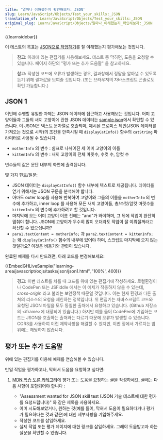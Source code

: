 ```yaml
---
title: '얼마나 이해했는지 확인해보자: JSON'
slug: Learn/JavaScript/Objects/Test_your_skills:_JSON
translation_of: Learn/JavaScript/Objects/Test_your_skills:_JSON
original_slug: Learn/JavaScript/Objects/얼마나_이해했는지_확인해보자:_JSON
---
```

{{learnsidebar}}

이 테스트의 목표는 [JSON으로 작업하기](/ko/docs/Learn/JavaScript/Objects/JSON)를 잘 이해했는지 평가해보는 것입니다.

> **참고:** 아래에 있는 편집기를 사용해보세요. 테스트 중 막히면, 도움을 요청할 수 있습니다. 페이지 하단의 "평가 또는 추가 도움말" 을 참고하세요.

> **참고:** 작성한 코드에 오류가 발생하는 경우, 결과창에서 정답을 알아낼 수 있도록 돕기 위해 결과값을 보여줄 것입니다. (또는 브라우저의 자바스크립트 콘솔로도 확인 가능합니다.)

## JSON 1

이번에 수행할 유일한 과제는 JSON 데이터에 접근하고 사용해보는 것입니다. 어미 고양이들과 그들의 새끼 고양이에 관한 JSON 데이터는 [sample.json](https://github.com/mdn/learning-area/blob/master/javascript/oojs/tasks/json/sample.json)에서 확인할 수 있습니다. 이 JSON은 텍스트 문자열로 호출되며, 제시된 프로미스 체인(JSON 데이터를 가져오는 것으로 시작)의 조건을 만족시킬 때 `displayCatInfo()` 함수의 `catString` 파라미터로 사용될 수 있습니다.

- `motherInfo` 의 변수 : 쉼표로 나뉘어진 세 어미 고양이의 이름
- `kittenInfo` 의 변수 : 새끼 고양이의 전체 마릿수, 수컷 수, 암컷 수

변수들의 값은 문단 내부의 화면에 출력됩니다.

몇 가지 힌트/질문:

- JSON 데이터는 `displayCatInfo()` 함수 내부에 텍스트로 제공됩니다. 데이터를 얻기 위해서는 JSON 구문을 분석해야 합니다.
- 아마도 outer loop를 사용해 반복하여 고양이와 그들의 이름을 `motherInfo` 의 변수에 추가하고, inner loop 를 사용해 모든 새끼 고양이들, 총/수컷/암컷 마릿수를 `kittenInfo` 의 변수에 추가하려고 할 것입니다.
- 마지막에 오는 어미 고양이 이름 전에는 "and"가 와야하며, 그 뒤에 작업이 완전히 멈춰야 합니다. JSON에 고양이가 무수히 많이 오더라도 작업이 잘 이뤄질꺼라고 확신할 수 있으십니까?
- `para1.textContent = motherInfo;` 과 `para2.textContent = kittenInfo;` 는 왜 `displayCatInfo()` 함수의 내부에 있어야 하며, 스크립트 마지막에 오지 않는 것일까요? 이것은 비동기와 관련이 있습니다.

완료된 예제를 다시 만드려면, 아래 코드를 변경해보세요:

{{EmbedGHLiveSample("learning-area/javascript/oojs/tasks/json/json1.html", '100%', 400)}}

> **경고:** 이번 테스트를 치를 때 코드를 위에 있는 편집기에 작성하세요. 로컬환경이나 CodePen 또는 JSFiddle 에서는 이 예제가 작동하지 않을 수 있는데, _cross-origin_ 라고 불리는 보안정책 때문일 것입니다. 이는 현재 환경과 다른 출처의 리소스의 요청을 제한하는 정책입니다. 위 편집기는 자바스크립트 코드와 요청된 JSON 파일을 모두 동일한 출처에서 요청하고 있습니다. (Github 저장소의 \<iframe>에 내장되어 있습니다.) 하지만 예를 들어 CodePen에 기입하는 코드는 JSON을 호출하는 출처와는 다르기 때문에 오류가 발생할 수 있습니다. CORS를 사용하여 이런 제약사항을 해결할 수 있지만, 이번 장에서 가르치는 범위에는 해당하지 않습니다.

## 평가 또는 추가 도움말

위에 있는 편집기를 이용해 예제를 연습해볼 수 있습니다.

만일 작업을 평가하고나, 막혀서 도움을 요청하고 싶다면:

1. [MDN 학습 토론 카테고리](https://discourse.mozilla.org/c/mdn/learn/250)에 평가 또는 도움을 요청하는 글을 작성하세요. 글에는 다음 사항이 포함되어야 합니다 :

    - "Assessment wanted for JSON skill test (JSON 기술 테스트에 대한 평가를 요청드립니다)" 와 같은 제목을 사용하세요.
    - 이미 시도해보았거나, 원하는 것(예를 들어, 막혀서 도움이 필요하다거나 평가가 필요하다는 것과 같은)에 대한 세부사항을 기입해주세요.
    - 작성한 코드를 삽입하세요.
    - 실제 작업 또는 평가 페이지에 대한 링크를 삽입하세요. 그래야 도움받고자 하는 질문을 확인할 수 있습니다.
